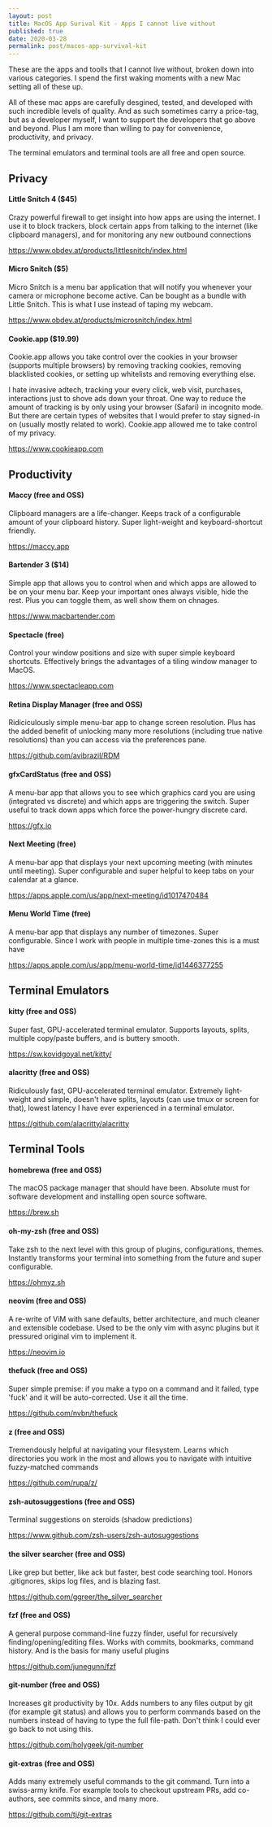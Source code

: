 ```yaml
---
layout: post
title: MacOS App Surival Kit - Apps I cannot live without
published: true
date: 2020-03-28
permalink: post/macos-app-survival-kit
---
```


These are the apps and toolls that I cannot live without, broken down into
various categories.  I spend the first waking moments with a new Mac setting
all of these up.

All of these mac apps are carefully desgined, tested, and developed with such
incredible levels of quality. And as such sometimes carry a price-tag, but as a
developer myself, I want to support the developers that go above and beyond.
Plus I am more than willing to pay for convenience, productivity, and privacy.

The terminal emulators and terminal tools are all free and open
source.

## Privacy

#### Little Snitch 4 ($45)

Crazy powerful firewall to get insight into how apps are using the internet. I
use it to block trackers, block certain apps from talking to the internet (like
clipboard managers), and for monitoring any new outbound connections

<https://www.obdev.at/products/littlesnitch/index.html>

#### Micro Snitch ($5)

Micro Snitch is a menu bar application that will notify you whenever your
camera or microphone become active. Can be bought as a bundle with Little
Snitch. This is what I use instead of taping my webcam.

<https://www.obdev.at/products/microsnitch/index.html>

#### Cookie.app ($19.99)

Cookie.app allows you take control over the cookies in your browser (supports
multiple browsers) by removing tracking cookies, removing blacklisted cookies,
or setting up whitelists and removing everything else. 

I hate invasive adtech, tracking your every click, web visit, purchases,
interactions just to shove ads down your throat. One way to reduce the amount
of tracking is by only using your browser (Safari) in incognito mode. But there
are certain types of websites that I would prefer to stay signed-in on (usually
mostly related to work). Cookie.app allowed me to take control of my privacy.

<https://www.cookieapp.com>

## Productivity

#### Maccy (free and OSS)

Clipboard managers are a life-changer. Keeps track of a configurable amount of
your clipboard history. Super light-weight and keyboard-shortcut friendly. 

<https://maccy.app>

#### Bartender 3 ($14)

Simple app that allows you to control when and which apps are allowed to be on
your menu bar. Keep your important ones always visible, hide the rest. Plus you
can toggle them, as well show them on chnages.

<https://www.macbartender.com>

#### Spectacle (free)

Control your window positions and size with super simple keyboard shortcuts.
Effectively brings the advantages of a tiling window manager to MacOS.

<https://www.spectacleapp.com>

#### Retina Display Manager (free and OSS)

Ridiciculously simple menu-bar app to change screen resolution. Plus has the
added benefit of unlocking many more resolutions (including true native
resolutions) than you can access via the preferences pane.

<https://github.com/avibrazil/RDM>

#### gfxCardStatus (free and OSS)

A menu-bar app that allows you to see which graphics card you are using
(integrated vs discrete) and which apps are triggering the switch. Super useful
to track down apps which force the power-hungry discrete card.

<https://gfx.io>

#### Next Meeting (free)

A menu-bar app that displays your next upcoming meeting (with minutes until
meeting).  Super configurable and super helpful to keep tabs on your calendar
at a glance.

<https://apps.apple.com/us/app/next-meeting/id1017470484>

#### Menu World Time (free)

A menu-bar app that displays any number of timezones. Super configurable. Since
I work with people in multiple time-zones this is a must have

<https://apps.apple.com/us/app/menu-world-time/id1446377255>

## Terminal Emulators

#### kitty (free and OSS)

Super fast, GPU-accelerated terminal emulator. Supports layouts, splits,
multiple copy/paste buffers, and is buttery smooth.

<https://sw.kovidgoyal.net/kitty/>

#### alacritty (free and OSS)

Ridiculously fast, GPU-accelerated terminal emulator. Extremely light-weight
and simple, doesn't have splits, layouts (can use tmux or screen for that),
lowest latency I have ever experienced in a terminal emulator.

<https://github.com/alacritty/alacritty>

## Terminal Tools

#### homebrewa (free and OSS)

The macOS package manager that should have been. Absolute must for software
development and installing open source software.

<https://brew.sh>

#### oh-my-zsh (free and OSS)

Take zsh to the next level with this group of plugins, configurations, themes.
Instantly transforms your terminal into something from the future and super
configurable.

<https://ohmyz.sh>

#### neovim (free and OSS)

A re-write of ViM with sane defaults, better architecture, and much cleaner and
extensible codebase.  Used to be the only vim with async plugins but it
pressured original vim to implement it.

<https://neovim.io>

#### thefuck (free and OSS)

Super simple premise: if you make a typo on a command and it failed, type
'fuck' and it will be auto-corrected. Use it all the time.

<https://github.com/nvbn/thefuck>

#### z (free and OSS)

Tremendously helpful at navigating your filesystem. Learns which directories
you work in the most and allows you to navigate with intuitive fuzzy-matched
commands

<https://github.com/rupa/z/>

#### zsh-autosuggestions (free and OSS)

Terminal suggestions on steroids (shadow predictions)

<https://www.github.com/zsh-users/zsh-autosuggestions>

#### the silver searcher (free and OSS)

Like grep but better, like ack but faster, best code searching tool. Honors
.gitignores, skips log files, and is blazing fast.

<https://github.com/ggreer/the_silver_searcher>

#### fzf (free and OSS)

A general purpose command-line fuzzy finder, useful for recursively
finding/opening/editing files. Works with commits, bookmarks, command history.
And is the basis for many useful plugins

<https://github.com/junegunn/fzf>

#### git-number (free and OSS)

Increases git productivity by 10x. Adds numbers to any files output by git (for
example git status) and allows you to perform commands based on the numbers
instead of having to type the full file-path. Don't think I could ever go back
to not using this.

<https://github.com/holygeek/git-number>

#### git-extras (free and OSS)

Adds many extremely useful commands to the git command. Turn into a swiss-army
knife.  For example tools to checkout upstream PRs, add co-authors, see commits
since, and many more.

<https://github.com/tj/git-extras>
